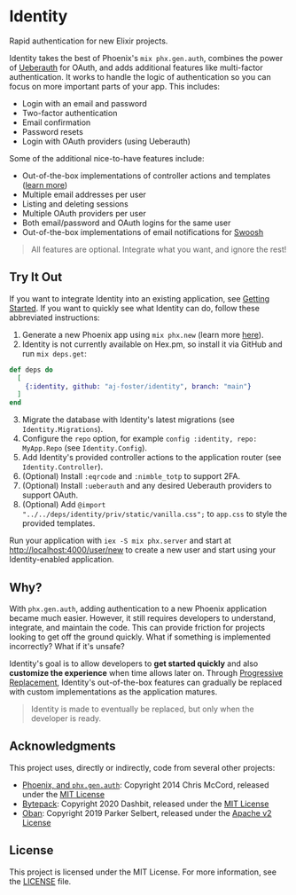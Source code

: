 # Identity

Rapid authentication for new Elixir projects.

Identity takes the best of Phoenix's `mix phx.gen.auth`, combines the power of [Ueberauth](https://github.com/ueberauth/ueberauth) for OAuth, and adds additional features like multi-factor authentication.
It works to handle the logic of authentication so you can focus on more important parts of your app.
This includes:

* Login with an email and password
* Two-factor authentication
* Email confirmation
* Password resets
* Login with OAuth providers (using Ueberauth)

Some of the additional nice-to-have features include:

* Out-of-the-box implementations of controller actions and templates ([learn more](guides/progressive-replacement.md))
* Multiple email addresses per user
* Listing and deleting sessions
* Multiple OAuth providers per user
* Both email/password and OAuth logins for the same user
* Out-of-the-box implementations of email notifications for [Swoosh](https://hexdocs.pm/swoosh/)

> All features are optional.
> Integrate what you want, and ignore the rest!

## Try It Out

If you want to integrate Identity into an existing application, see [Getting Started](guides/getting-started.md).
If you want to quickly see what Identity can do, follow these abbreviated instructions:

1. Generate a new Phoenix app using `mix phx.new` (learn more [here](https://hexdocs.pm/phoenix/Mix.Tasks.Phx.New.html)).
2. Identity is not currently available on Hex.pm, so install it via GitHub and run `mix deps.get`:

```elixir
def deps do
  [
    {:identity, github: "aj-foster/identity", branch: "main"}
  ]
end
```

3. Migrate the database with Identity's latest migrations (see `Identity.Migrations`).
4. Configure the `repo` option, for example `config :identity, repo: MyApp.Repo` (see `Identity.Config`).
5. Add Identity's provided controller actions to the application router (see `Identity.Controller`).
6. (Optional) Install `:eqrcode` and `:nimble_totp` to support 2FA.
7. (Optional) Install `:ueberauth` and any desired Ueberauth providers to support OAuth.
8. (Optional) Add `@import "../../deps/identity/priv/static/vanilla.css";` to `app.css` to style the provided templates.

Run your application with `iex -S mix phx.server` and start at [http://localhost:4000/user/new](http://localhost:4000/user/new) to create a new user and start using your Identity-enabled application.

## Why?

With `phx.gen.auth`, adding authentication to a new Phoenix application became much easier.
However, it still requires developers to understand, integrate, and maintain the code.
This can provide friction for projects looking to get off the ground quickly.
What if something is implemented incorrectly?
What if it's unsafe?

Identity's goal is to allow developers to **get started quickly** and also **customize the experience** when time allows later on.
Through [Progressive Replacement](guides/progressive-replacement.md), Identity's out-of-the-box features can gradually be replaced with custom implementations as the application matures.

> Identity is made to eventually be replaced, but only when the developer is ready.

## Acknowledgments

This project uses, directly or indirectly, code from several other projects:

* [Phoenix, and `phx.gen.auth`](https://github.com/phoenixframework/phoenix/tree/2b5556f246c41e0ea96a0f1d52ea54f24221d982/priv/templates/phx.gen.auth): Copyright 2014 Chris McCord, released under the [MIT License](https://github.com/phoenixframework/phoenix/blob/2b5556f246c41e0ea96a0f1d52ea54f24221d982/LICENSE.md)
* [Bytepack](https://github.com/dashbitco/bytepack_archive/tree/79f8e62149d020f2afcc501592ed399f7ce7a60b): Copyright 2020 Dashbit, released under the [MIT License](https://github.com/dashbitco/bytepack_archive/blob/79f8e62149d020f2afcc501592ed399f7ce7a60b/README.md#license)
* [Oban](https://github.com/sorentwo/oban/tree/9b4861354f0189d548f4d5cd89273bc98f8eaede): Copyright 2019 Parker Selbert, released under the [Apache v2 License](https://github.com/sorentwo/oban/blob/9b4861354f0189d548f4d5cd89273bc98f8eaede/LICENSE.txt)

## License

This project is licensed under the MIT License.
For more information, see the [LICENSE](LICENSE) file.
